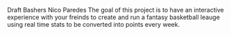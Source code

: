 Draft Bashers 
Nico Paredes
The goal of this project is to have an interactive experience with your freinds to create and run a fantasy basketball leauge using real time stats to be converted into points every week.